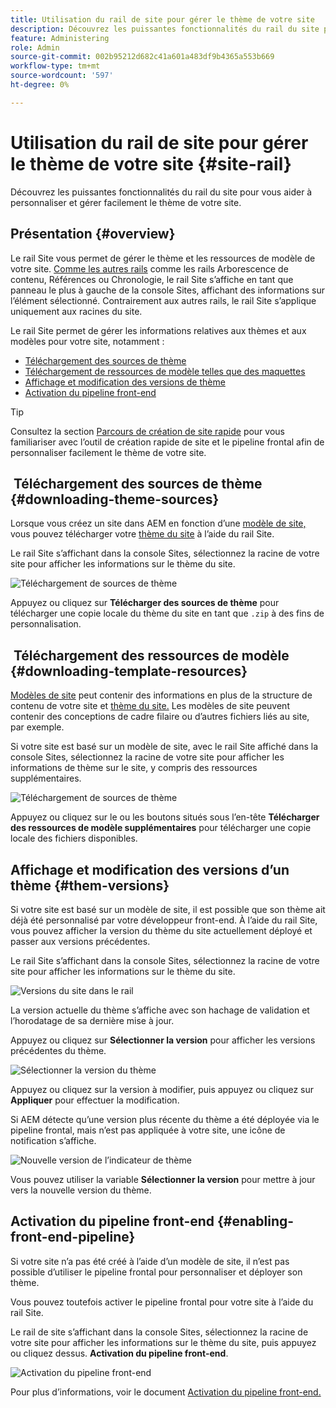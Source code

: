 ```yaml
---
title: Utilisation du rail de site pour gérer le thème de votre site
description: Découvrez les puissantes fonctionnalités du rail du site pour vous aider à personnaliser et gérer facilement le thème de votre site.
feature: Administering
role: Admin
source-git-commit: 002b95212d682c41a601a483df9b4365a553b669
workflow-type: tm+mt
source-wordcount: '597'
ht-degree: 0%

---
```



# Utilisation du rail de site pour gérer le thème de votre site {#site-rail}

Découvrez les puissantes fonctionnalités du rail du site pour vous aider à personnaliser et gérer facilement le thème de votre site.

## Présentation {#overview}

Le rail Site vous permet de gérer le thème et les ressources de modèle de votre site. [Comme les autres rails](/help/sites-cloud/authoring/getting-started/basic-handling.md#rail-selector) comme les rails Arborescence de contenu, Références ou Chronologie, le rail Site s’affiche en tant que panneau le plus à gauche de la console Sites, affichant des informations sur l’élément sélectionné. Contrairement aux autres rails, le rail Site s’applique uniquement aux racines du site.

Le rail Site permet de gérer les informations relatives aux thèmes et aux modèles pour votre site, notamment :

* [Téléchargement des sources de thème](#downloading-theme-sources)
* [Téléchargement de ressources de modèle telles que des maquettes](#downloading-template-resources)
* [Affichage et modification des versions de thème](#theme-vrsions)
* [Activation du pipeline front-end](#enabling-the-front-end-pipeline)

>[!TIP]
>
>Consultez la section [Parcours de création de site rapide](/help/journey-sites/quick-site/overview.md) pour vous familiariser avec l’outil de création rapide de site et le pipeline frontal afin de personnaliser facilement le thème de votre site.

##  Téléchargement des sources de thème {#downloading-theme-sources}

Lorsque vous créez un site dans AEM en fonction d’une [modèle de site,](site-templates.md) vous pouvez télécharger votre [thème du site](site-themes.md) à l’aide du rail Site.

Le rail Site s’affichant dans la console Sites, sélectionnez la racine de votre site pour afficher les informations sur le thème du site.

![Téléchargement de sources de thème](/help/sites-cloud/administering/assets/download-theme-wireframe.png)

Appuyez ou cliquez sur **Télécharger des sources de thème** pour télécharger une copie locale du thème du site en tant que `.zip` à des fins de personnalisation.

##  Téléchargement des ressources de modèle {#downloading-template-resources}

[Modèles de site](site-templates.md) peut contenir des informations en plus de la structure de contenu de votre site et [thème du site.](site-themes.md) Les modèles de site peuvent contenir des conceptions de cadre filaire ou d’autres fichiers liés au site, par exemple.

Si votre site est basé sur un modèle de site, avec le rail Site affiché dans la console Sites, sélectionnez la racine de votre site pour afficher les informations de thème sur le site, y compris des ressources supplémentaires.

![Téléchargement de sources de thème](/help/sites-cloud/administering/assets/download-theme-wireframe.png)

Appuyez ou cliquez sur le ou les boutons situés sous l’en-tête **Télécharger des ressources de modèle supplémentaires** pour télécharger une copie locale des fichiers disponibles.

## Affichage et modification des versions d’un thème {#them-versions}

Si votre site est basé sur un modèle de site, il est possible que son thème ait déjà été personnalisé par votre développeur front-end. À l’aide du rail Site, vous pouvez afficher la version du thème du site actuellement déployé et passer aux versions précédentes.

Le rail Site s’affichant dans la console Sites, sélectionnez la racine de votre site pour afficher les informations sur le thème du site.

![Versions du site dans le rail](/help/sites-cloud/administering/assets/theme-versions.png)

La version actuelle du thème s’affiche avec son hachage de validation et l’horodatage de sa dernière mise à jour.

Appuyez ou cliquez sur **Sélectionner la version** pour afficher les versions précédentes du thème.

![Sélectionner la version du thème](/help/sites-cloud/administering/assets/select-theme-versions.png)

Appuyez ou cliquez sur la version à modifier, puis appuyez ou cliquez sur **Appliquer** pour effectuer la modification.

Si AEM détecte qu’une version plus récente du thème a été déployée via le pipeline frontal, mais n’est pas appliquée à votre site, une icône de notification s’affiche.

![Nouvelle version de l’indicateur de thème](/help/sites-cloud/administering/assets/new-theme-version.png)

Vous pouvez utiliser la variable **Sélectionner la version** pour mettre à jour vers la nouvelle version du thème.

## Activation du pipeline front-end {#enabling-front-end-pipeline}

Si votre site n’a pas été créé à l’aide d’un modèle de site, il n’est pas possible d’utiliser le pipeline frontal pour personnaliser et déployer son thème.

Vous pouvez toutefois activer le pipeline frontal pour votre site à l’aide du rail Site.

Le rail de site s’affichant dans la console Sites, sélectionnez la racine de votre site pour afficher les informations sur le thème du site, puis appuyez ou cliquez dessus. **Activation du pipeline front-end**.

![Activation du pipeline front-end](/help/sites-cloud/administering/assets/enable-fep.png)

Pour plus d’informations, voir le document [Activation du pipeline front-end.](enable-front-end-pipeline.md)